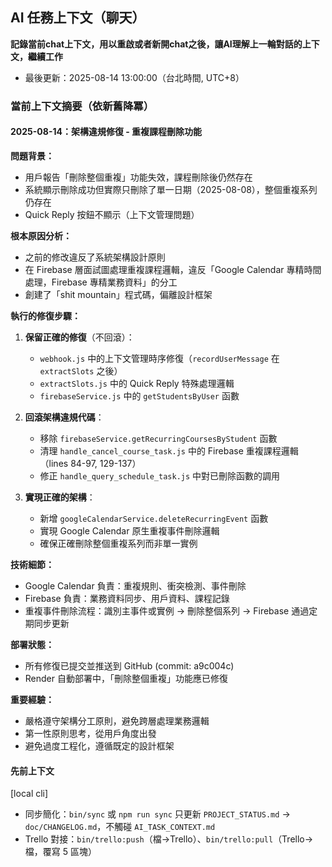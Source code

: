## AI 任務上下文（聊天）
**記錄當前chat上下文，用以重啟或者新開chat之後，讓AI理解上一輪對話的上下文，繼續工作**

- 最後更新：2025-08-14 13:00:00（台北時間, UTC+8）

### 當前上下文摘要（依新舊降冪）

#### 2025-08-14：架構違規修復 - 重複課程刪除功能
**問題背景：**
- 用戶報告「刪除整個重複」功能失效，課程刪除後仍然存在
- 系統顯示刪除成功但實際只刪除了單一日期（2025-08-08），整個重複系列仍存在
- Quick Reply 按鈕不顯示（上下文管理問題）

**根本原因分析：**
- 之前的修改違反了系統架構設計原則
- 在 Firebase 層面試圖處理重複課程邏輯，違反「Google Calendar 專精時間處理，Firebase 專精業務資料」的分工
- 創建了「shit mountain」程式碼，偏離設計框架

**執行的修復步驟：**

1. **保留正確的修復**（不回滾）：
   - `webhook.js` 中的上下文管理時序修復（`recordUserMessage` 在 `extractSlots` 之後）
   - `extractSlots.js` 中的 Quick Reply 特殊處理邏輯
   - `firebaseService.js` 中的 `getStudentsByUser` 函數

2. **回滾架構違規代碼**：
   - 移除 `firebaseService.getRecurringCoursesByStudent` 函數
   - 清理 `handle_cancel_course_task.js` 中的 Firebase 重複課程邏輯（lines 84-97, 129-137）
   - 修正 `handle_query_schedule_task.js` 中對已刪除函數的調用

3. **實現正確的架構**：
   - 新增 `googleCalendarService.deleteRecurringEvent` 函數
   - 實現 Google Calendar 原生重複事件刪除邏輯
   - 確保正確刪除整個重複系列而非單一實例

**技術細節：**
- Google Calendar 負責：重複規則、衝突檢測、事件刪除
- Firebase 負責：業務資料同步、用戶資料、課程記錄
- 重複事件刪除流程：識別主事件或實例 → 刪除整個系列 → Firebase 通過定期同步更新

**部署狀態：**
- 所有修復已提交並推送到 GitHub (commit: a9c004c)
- Render 自動部署中，「刪除整個重複」功能應已修復

**重要經驗：**
- 嚴格遵守架構分工原則，避免跨層處理業務邏輯
- 第一性原則思考，從用戶角度出發
- 避免過度工程化，遵循既定的設計框架

#### 先前上下文
[local cli]
- 同步簡化：`bin/sync` 或 `npm run sync` 只更新 `PROJECT_STATUS.md` → `doc/CHANGELOG.md`，不觸碰 `AI_TASK_CONTEXT.md`
- Trello 對接：`bin/trello:push`（檔→Trello）、`bin/trello:pull`（Trello→檔，覆寫 5 區塊）